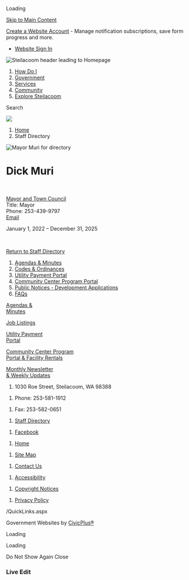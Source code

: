 Loading

[Skip to Main Content](https://townofsteilacoom.org/directory.aspx?EID=28%2F)

[Create a Website Account](https://townofsteilacoom.org/MyAccount/ProfileCreate) - Manage notification subscriptions, save form progress and more.   

- [Website Sign In](https://townofsteilacoom.org/MyAccount)

![Steilacoom header leading to Homepage](https://townofsteilacoom.org/ImageRepository/Document?documentID=3092)

1. [How Do I](https://townofsteilacoom.org/172/How-Do-I)
2. [Government](https://townofsteilacoom.org/142/Government)
3. [Services](https://townofsteilacoom.org/203/Services)
4. [Community](https://townofsteilacoom.org/125/Community)
5. [Explore Steilacoom](https://townofsteilacoom.org/132/Explore-Steilacoom)

Search

![](https://townofsteilacoom.org/ImageRepository/Document?documentID=3095)

1. [Home](https://townofsteilacoom.org)
2. Staff Directory

![Mayor Muri for directory](https://townofsteilacoom.org/ImageRepository/Document?documentID=2531 "Mayor Muri for directory")

# Dick Muri

 

[Mayor and Town Council](https://townofsteilacoom.org/Directory.aspx?DID=4)  
Title: Mayor  
Phone: 253-439-9797  
[Email](mailto:dick.muri@ci.steilacoom.wa.us)

January 1, 2022 – December 31, 2025

 

[Return to Staff Directory](https://townofsteilacoom.org/Directory.aspx)

1. [Agendas &amp; Minutes](https://townofsteilacoom.org/archive.aspx)
2. [Codes &amp; Ordinances](https://townofsteilacoom.org/274/Municipal-Code)
3. [Utility Payment Portal](https://www.invoicecloud.com/steilacoomwa)
4. [Community Center Program Portal](https://secure.rec1.com/WA/town-of-steilacoom-community-services/catalog/index/e64d89749616e23c719a622150a8a8b2?filter=c2VhcmNoPSZhZ2VHcm91cCU1QjUlNUQ9MQ%3D%3D)
5. [Public Notices - Development Applications](https://townofsteilacoom.org/297/Public-Notices---Development-Application)
6. [FAQs](https://townofsteilacoom.org/141/FAQs)

[Agendas &amp;  
Minutes](https://townofsteilacoom.org/archive.aspx)

[Job Listings](https://townofsteilacoom.org/234/Employment)

[Utility Payment  
Portal](https://www.invoicecloud.com/portal/%28S%28c45bpuzzttdnacvadkgq2x4l%29%29/2/Site2.aspx?G=62af5d25-8587-4c34-b8ee-dc5c7762cc7d)

[Community Center Program  
Portal &amp; Facility Rentals](https://secure.rec1.com/WA/town-of-steilacoom-community-services/catalog/index/e64d89749616e23c719a622150a8a8b2?filter=c2VhcmNoPSZhZ2VHcm91cCU1QjUlNUQ9MQ%3D%3D)

[Monthly Newsletter  
&amp; Weekly Updates](https://townofsteilacoom.org/Archive.aspx?AMID=40)

1. 1030 Roe Street, Steilacoom, WA 98388

<!--THE END-->

1. Phone: 253-581-1912

<!--THE END-->

1. Fax: 253-582-0651

<!--THE END-->

1. [Staff Directory](https://townofsteilacoom.org/Directory.aspx)

<!--THE END-->

1. [Facebook](https://townofsteilacoom.org/facebook)

<!--THE END-->

1. [Home](https://townofsteilacoom.org)

<!--THE END-->

1. [Site Map](https://townofsteilacoom.org/sitemap)

<!--THE END-->

1. [Contact Us](https://townofsteilacoom.org/directory)

<!--THE END-->

1. [Accessibility](https://townofsteilacoom.org/accessibility)

<!--THE END-->

1. [Copyright Notices](https://townofsteilacoom.org/site/copyright)

<!--THE END-->

1. [Privacy Policy](https://townofsteilacoom.org/privacy)

/QuickLinks.aspx

Government Websites by [CivicPlus®](https://connect.civicplus.com/referral)

Loading

Loading

Do Not Show Again Close

### Live Edit